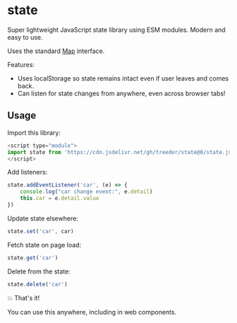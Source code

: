 # state

Super lightweight JavaScript state library using ESM modules. Modern and easy to use.

Uses the standard [Map](https://developer.mozilla.org/en-US/docs/Web/JavaScript/Reference/Global_Objects/Map) interface.

Features:

* Uses localStorage so state remains intact even if user leaves and comes back.
* Can listen for state changes from anywhere, even across browser tabs!

## Usage

Import this library:

```js
<script type="module">
import state from 'https://cdn.jsdelivr.net/gh/treeder/state@0/state.js'
</script>
```

Add listeners:

```js
state.addEventListener('car', (e) => {
    console.log("car change event:", e.detail)
    this.car = e.detail.value
})
```

Update state elsewhere:

```js
state.set('car', car)
```

Fetch state on page load:

```js
state.get('car')
```

Delete from the state:

```js
state.delete('car')
```


💥 That's it!

You can use this anywhere, including in web components.
